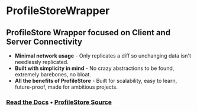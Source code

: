 # ProfileStoreWrapper
 
## ProfileStore Wrapper focused on Client and Server Connectivity

- **Minimal network usage** - Only replicates a diff so unchanging data isn't needlessly replicated.
- **Built with simplicity in mind** - No crazy abstractions to be found, extremely barebones, no bloat.
- **All the benefits of ProfileStore** - Built for scalability, easy to learn, future-proof, made for ambitious projects.


### [Read the Docs](https://j1ck.github.io/ProfileStoreWrapper/api/) • [ProfileStore Source](https://github.com/MadStudioRoblox/ProfileStore/)
